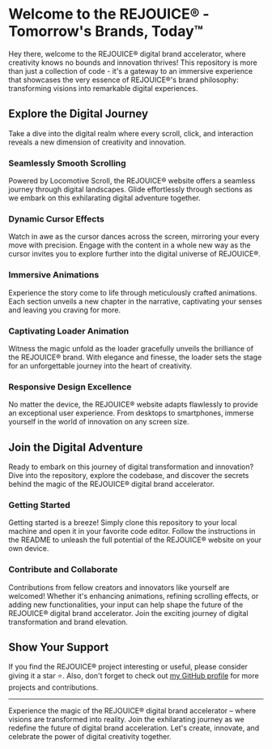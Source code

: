 # Welcome to the REJOUICE® - Tomorrow's Brands, Today™

Hey there, welcome to the REJOUICE® digital brand accelerator, where creativity knows no bounds and innovation thrives! This repository is more than just a collection of code - it's a gateway to an immersive experience that showcases the very essence of REJOUICE®'s brand philosophy: transforming visions into remarkable digital experiences.

## Explore the Digital Journey

Take a dive into the digital realm where every scroll, click, and interaction reveals a new dimension of creativity and innovation.

### Seamlessly Smooth Scrolling

Powered by Locomotive Scroll, the REJOUICE® website offers a seamless journey through digital landscapes. Glide effortlessly through sections as we embark on this exhilarating digital adventure together.

### Dynamic Cursor Effects

Watch in awe as the cursor dances across the screen, mirroring your every move with precision. Engage with the content in a whole new way as the cursor invites you to explore further into the digital universe of REJOUICE®.

### Immersive Animations

Experience the story come to life through meticulously crafted animations. Each section unveils a new chapter in the narrative, captivating your senses and leaving you craving for more.

### Captivating Loader Animation

Witness the magic unfold as the loader gracefully unveils the brilliance of the REJOUICE® brand. With elegance and finesse, the loader sets the stage for an unforgettable journey into the heart of creativity.

### Responsive Design Excellence

No matter the device, the REJOUICE® website adapts flawlessly to provide an exceptional user experience. From desktops to smartphones, immerse yourself in the world of innovation on any screen size.

## Join the Digital Adventure

Ready to embark on this journey of digital transformation and innovation? Dive into the repository, explore the codebase, and discover the secrets behind the magic of the REJOUICE® digital brand accelerator.

### Getting Started

Getting started is a breeze! Simply clone this repository to your local machine and open it in your favorite code editor. Follow the instructions in the README to unleash the full potential of the REJOUICE® website on your own device.

### Contribute and Collaborate

Contributions from fellow creators and innovators like yourself are welcomed! Whether it's enhancing animations, refining scrolling effects, or adding new functionalities, your input can help shape the future of the REJOUICE® digital brand accelerator. Join the exciting journey of digital transformation and brand elevation.

## Show Your Support

If you find the REJOUICE® project interesting or useful, please consider giving it a star ⭐️. Also, don't forget to check out [my GitHub profile](https://github.com/SSaurabhShirbate) for more projects and contributions.


---

Experience the magic of the REJOUICE® digital brand accelerator – where visions are transformed into reality. Join the exhilarating journey as we redefine the future of digital brand acceleration. Let's create, innovate, and celebrate the power of digital creativity together.
